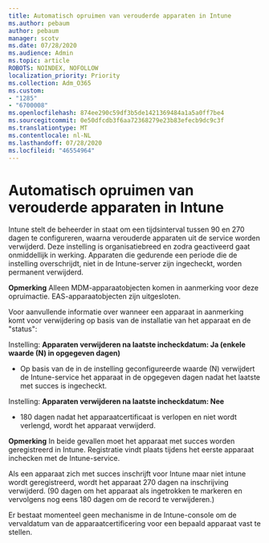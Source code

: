 ```yaml
---
title: Automatisch opruimen van verouderde apparaten in Intune
ms.author: pebaum
author: pebaum
manager: scotv
ms.date: 07/28/2020
ms.audience: Admin
ms.topic: article
ROBOTS: NOINDEX, NOFOLLOW
localization_priority: Priority
ms.collection: Adm_O365
ms.custom:
- "1285"
- "6700008"
ms.openlocfilehash: 874ee290c59df3b5de1421369484a1a5a0ff7be4
ms.sourcegitcommit: 0e50dfcdb3f6aa72368279e23b83efecb9dc9c3f
ms.translationtype: MT
ms.contentlocale: nl-NL
ms.lasthandoff: 07/28/2020
ms.locfileid: "46554964"
---
```

# <a name="automatic-cleanup-of-stale-devices-in-intune"></a>Automatisch opruimen van verouderde apparaten in Intune

Intune stelt de beheerder in staat om een tijdsinterval tussen 90 en 270 dagen te configureren, waarna verouderde apparaten uit de service worden verwijderd. Deze instelling is organisatiebreed en zodra geactiveerd gaat onmiddellijk in werking. Apparaten die gedurende een periode die de instelling overschrijdt, niet in de Intune-server zijn ingecheckt, worden permanent verwijderd.

**Opmerking** Alleen MDM-apparaatobjecten komen in aanmerking voor deze opruimactie. EAS-apparaatobjecten zijn uitgesloten.

Voor aanvullende informatie over wanneer een apparaat in aanmerking komt voor verwijdering op basis van de installatie van het apparaat en de "status":

Instelling: **Apparaten verwijderen na laatste incheckdatum: Ja (enkele waarde (N) in opgegeven dagen)**

- Op basis van de in de instelling geconfigureerde waarde (N) verwijdert de Intune-service het apparaat in de opgegeven dagen nadat het laatste met succes is ingecheckt.

Instelling: **Apparaten verwijderen na laatste incheckdatum: Nee**

- 180 dagen nadat het apparaatcertificaat is verlopen en niet wordt verlengd, wordt het apparaat verwijderd.

**Opmerking** In beide gevallen moet het apparaat met succes worden geregistreerd in Intune. Registratie vindt plaats tijdens het eerste apparaat inchecken met de Intune-service.

Als een apparaat zich met succes inschrijft voor Intune maar niet intune wordt geregistreerd, wordt het apparaat 270 dagen na inschrijving verwijderd. (90 dagen om het apparaat als ingetrokken te markeren en vervolgens nog eens 180 dagen om de record te verwijderen.)

Er bestaat momenteel geen mechanisme in de Intune-console om de vervaldatum van de apparaatcertificering voor een bepaald apparaat vast te stellen.